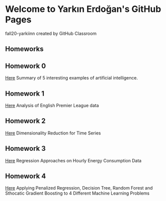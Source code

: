 
# Welcome to Yarkın Erdoğan's GitHub Pages
fall20-yarkiinn created by GitHub Classroom

## Homeworks

## Homework 0
[Here](https://bu-ie-582.github.io/fall20-yarkiinn/files/Example_HW0)  Summary of 5 interesting examples of artificial intelligence.



## Homework 1
[Here](https://bu-ie-582.github.io/fall20-yarkiinn/files/Homework_1.html) Analysis of English Premier League data



## Homework 2
[Here](https://bu-ie-582.github.io/fall20-yarkiinn/files/Homework2.html) Dimensionality Reduction for Time Series



## Homework 3
[Here](https://bu-ie-582.github.io/fall20-yarkiinn/files/Homework3.html) Regression Approaches on Hourly Energy Consumption Data



## Homework 4
[Here](https://bu-ie-582.github.io/fall20-yarkiinn/files/Homework4.html) Applying Penalized Regression, Decision Tree, Random Forest and Sthocatic Gradient Boosting to 4 Different Machine Learning Problems

